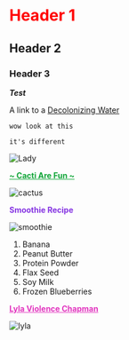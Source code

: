 # <font color="red"> Header 1 </font>
## Header 2
### Header 3
***Test***

A link to a [Decolonizing Water](www.decolonizingwater.ca)


```wow look at this```

`it's different`

![Lady](https://images.unsplash.com/photo-1728448186341-75d3ee3c6f70?q=80&w=2820&auto=format&fit=crop&ixlib=rb-4.1.0&ixid=M3wxMjA3fDB8MHxwaG90by1wYWdlfHx8fGVufDB8fHx8fA%3D%3D)


<font color="0FA537"><ins>**~ Cacti Are Fun ~**</ins></font>

![cactus](cactus.jpg)

<font color="8534E2"> **Smoothie Recipe** </font>

![smoothie](Smoothie.jpg)

1. Banana
2. Peanut Butter
3. Protein Powder
4. Flax Seed
5. Soy Milk
6. Frozen Blueberries

<font color="E234BF"> **<ins>Lyla Violence Chapman</ins>** </font>

![lyla](lyla.jpg)

